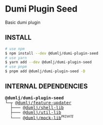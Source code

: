 <!-- This file is dynamically generated. please edit in __readme__ -->

# Dumi Plugin Seed

Basic dumi plugin

## INSTALL

```bash
# use npm
$ npm install --dev @dumlj/dumi-plugin-seed
# use yarn
$ yarn add --dev @dumlj/dumi-plugin-seed
# use pnpm
$ pnpm add @dumlj/dumi-plugin-seed -D
```

## INTERNAL DEPENDENCIES

<pre>
<b>@dumlj/dumi-plugin-seed</b>
└─┬ <a href="https://github.com/dumlj/dumlj-build/tree/main/@feature/feature-updater">@dumlj/feature-updater</a>
  ├─── <a href="https://github.com/dumlj/dumlj-build/tree/main/@lib/shell-lib">@dumlj/shell-lib</a>
  ├─── <a href="https://github.com/dumlj/dumlj-build/tree/main/@lib/util-lib">@dumlj/util-lib</a>
  └─── <a href="https://github.com/dumlj/dumlj-build/tree/main/@lib/mock-lib">@dumlj/mock-lib</a><sup><small><i>PRIVATE</i></small></sup>
</pre>

